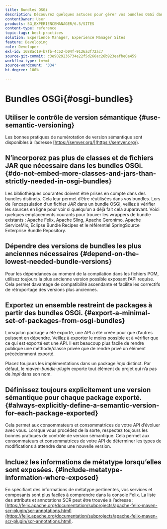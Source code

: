 ```yaml
---
title: Bundles OSGi
description: Découvrez quelques astuces pour gérer vos bundles OSGi dans Adobe Experience Manager.
contentOwner: User
products: SG_EXPERIENCEMANAGER/6.5/SITES
content-type: reference
topic-tags: best-practices
solution: Experience Manager, Experience Manager Sites
feature: Developing
role: Developer
exl-id: 1688ac19-b7fb-4c52-b04f-9126a3f72ac7
source-git-commit: c3e9029236734e22f5d266ac26b923eafbe0a459
workflow-type: tm+mt
source-wordcount: '334'
ht-degree: 100%

---
```


# Bundles OSGi{#osgi-bundles}

## Utiliser le contrôle de version sémantique {#use-semantic-versioning}

Les bonnes pratiques de numérotation de version sémantique sont disponibles à l’adresse [https://semver.org/](https://semver.org/).

## N’incorporez pas plus de classes et de fichiers JAR que nécessaire dans les bundles OSGi. {#do-not-embed-more-classes-and-jars-than-strictly-needed-in-osgi-bundles}

Les bibliothèques courantes doivent être prises en compte dans des bundles distincts. Cela leur permet d’être réutilisées dans vos bundles. Lors de l’encapsulation d’un fichier *JAR* dans un bundle OSGi, veillez à vérifier les sources en ligne pour voir si quelqu’un a déjà fait cela auparavant. Voici quelques emplacements courants pour trouver les wrappers de bundle existants : Apache Felix, Apache Sling, Apache Geronimo, Apache ServiceMix, Eclipse Bundle Recipes et le référentiel SpringSource Enterprise Bundle Repository.

## Dépendre des versions de bundles les plus anciennes nécessaires {#depend-on-the-lowest-needed-bundle-versions}

Pour les dépendances au moment de la compilation dans les fichiers POM, utilisez toujours la plus ancienne version possible exposant l’API requise. Cela permet davantage de compatibilité ascendante et facilite les correctifs de rétroportage des versions plus anciennes.

## Exportez un ensemble restreint de packages à partir des bundles OSGi. {#export-a-minimal-set-of-packages-from-osgi-bundles}

Lorsqu’un package a été exporté, une API a été créée pour que d’autres puissent en dépendre. Veillez à exporter le moins possible et à vérifier que ce qui est exporté est une API. Il est beaucoup plus facile de rendre publique une méthode/classe privée que de rendre privé un élément précédemment exporté.

Placez toujours les implémentations dans un package *impl* distinct. Par défaut, le *maven-bundle-plugin* exporte tout élément du projet qui n’a pas de *impl* dans son nom.

## Définissez toujours explicitement une version sémantique pour chaque package exporté. {#always-explicitly-define-a-semantic-version-for-each-package-exported}

Cela permet aux consommateurs et consommatrices de votre API d’évoluer avec vous. Lorsque vous procédez de la sorte, respectez toujours les bonnes pratiques de contrôle de version sémantique. Cela permet aux consommateurs et consommatrices de votre API de déterminer les types de modifications à attendre dans une nouvelle version.

## Incluez les informations de métatype lorsqu’elles sont exposées. {#include-metatype-information-where-exposed}

En spécifiant des informations de métatype pertinentes, vos services et composants sont plus faciles à comprendre dans la console Felix. La liste des attributs et annotations SCR peut être trouvée à l’adresse : [https://felix.apache.org/documentation/subprojects/apache-felix-maven-scr-plugin/scr-annotations.html](https://felix.apache.org/documentation/subprojects/apache-felix-maven-scr-plugin/scr-annotations.html).

